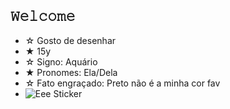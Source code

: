 ## 𝚆𝚎𝚕𝚌𝚘𝚖𝚎 

 - ☆ Gosto de desenhar
 - ★ 15y
 - ☆ Signo: Aquário
 - ★ Pronomes: Ela/Dela
 - ☆ Fato engraçado: Preto não é a minha cor fav
 - ![Eee Sticker](https://media.tenor.com/qY98147Mq6IAAAAj/eee.gif)







   
